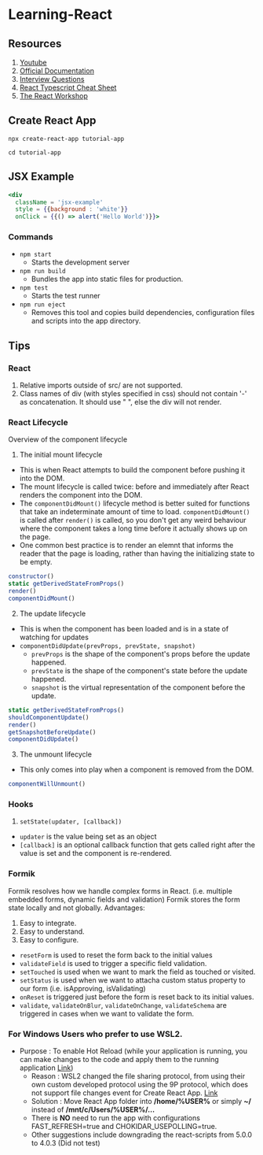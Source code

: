 # Learning-React

## Resources 
1. [Youtube](https://www.youtube.com/watch?v=OxIDLw0M-m0&list=PL4cUxeGkcC9ij8CfkAY2RAGb-tmkNwQHG)
2. [Official Documentation](https://reactjs.org/docs/getting-started.html)
3. [Interview Questions](https://www.toptal.com/react/interview-questions)
4. [React Typescript Cheat Sheet](https://react-typescript-cheatsheet.netlify.app/docs/basic/setup)
5. [The React Workshop](https://www.nlb.gov.sg/biblio/205442480)

## Create React App 
`npx create-react-app tutorial-app`

`cd tutorial-app`

## JSX Example
```jsx
<div
  className = 'jsx-example'
  style = {{background : 'white'}}
  onClick = {{() => alert('Hello World')}}>
```

### Commands
- `npm start`
  - Starts the development server
- `npm run build`
  - Bundles the app into static files for production.
- `npm test`
  - Starts the test runner
- `npm run eject`
  - Removes this tool and copies build dependencies, configuration files and scripts into the app directory.

## Tips
### React
1. Relative imports outside of src/ are not supported.
2. Class names of div (with styles specified in css) should not contain '-' as concatenation. It should use " ", else the div will not render.

### React Lifecycle
Overview of the component lifecycle
1. The initial mount lifecycle
  - This is when React attempts to build the component before pushing it into the DOM.
  - The mount lifecycle is called twice: before and immediately after React renders the component into the DOM.
  - The `componentDidMount()` lifecycle method is better suited for functions that take an indeterminate amount of time to load. `componentDidMount()` is called after `render()` is called, so you don't get any weird behaviour where the component takes a long time before it actually shows up on the page.
  - One common best practice is to render an elemnt that informs the reader that the page is loading, rather than having the initializing state to be empty.
  ```js
  constructor()
  static getDerivedStateFromProps()
  render()
  componentDidMount()
  ```

2. The update lifecycle
  - This is when the component has been loaded and is in a state of watching for updates
  - `componentDidUpdate(prevProps, prevState, snapshot)`
    - `prevProps` is the shape of the component's props before the update happened.
    - `prevState` is the shape of the component's state before the update happened.
    - `snapshot` is the virtual representation of the component before the update.
  ```js
  static getDerivedStateFromProps()
  shouldComponentUpdate()
  render()
  getSnapshotBeforeUpdate()
  componentDidUpdate()
  ```

3. The unmount lifecycle
  - This only comes into play when a component is removed from the DOM.
  ```js
  componentWillUnmount()
  ```

### Hooks
1. `setState(updater, [callback])`
- `updater` is the value being set as an object
- `[callback]` is an optional callback function that gets called right after the value is set and the component is re-rendered.

### Formik
Formik resolves how we handle complex forms in React. (i.e. multiple embedded forms, dynamic fields and validation)
Formik stores the form state locally and not globally.
Advantages:
  1. Easy to integrate.
  2. Easy to understand.
  3. Easy to configure.
- `resetForm` is used to reset the form back to the initial values
- `validateField` is used to trigger a specific field validation.
- `setTouched` is used when we want to mark the field as touched or visited.
- `setStatus` is used when we want to attacha custom status property to our form (i.e. isApproving, isValidating)
- `onReset` is triggered just before the form is reset back to its initial values.
- `validate`, `validateOnBlur`, `validateOnChange`, `validateSchema` are triggered in cases when we want to validate the form.

### For Windows Users who prefer to use WSL2.
- Purpose : To enable Hot Reload (while your application is running, you can make changes to the code and apply them to the running application [Link](https://blog.jetbrains.com/dotnet/2021/12/02/how-rider-hot-reload-works-under-the-hood/#:~:text=let's%20dive%20in!-,What%20does%20Hot%20Reload%20do%3F,your%20application%20is%20kept%20intact.))
  - Reason : WSL2 changed the file sharing protocol, from using their own custom developed protocol using the 9P protocol, which does not support file changes event for Create React App. [Link](https://github.com/facebook/create-react-app/issues/10253)
  - Solution : Move React App folder into **/home/%USER%** or simply **~/** instead of **/mnt/c/Users/%USER%/...**
  - There is **NO** need to run the app with configurations FAST_REFRESH=true and CHOKIDAR_USEPOLLING=true.
  - Other suggestions include downgrading the react-scripts from 5.0.0 to 4.0.3 (Did not test)